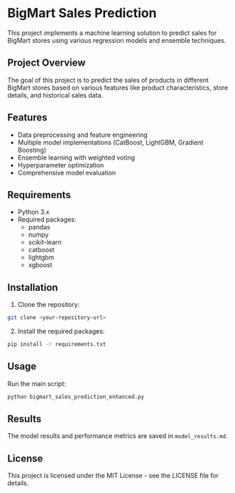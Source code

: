 # BigMart Sales Prediction

This project implements a machine learning solution to predict sales for BigMart stores using various regression models and ensemble techniques.

## Project Overview

The goal of this project is to predict the sales of products in different BigMart stores based on various features like product characteristics, store details, and historical sales data.

## Features

- Data preprocessing and feature engineering
- Multiple model implementations (CatBoost, LightGBM, Gradient Boosting)
- Ensemble learning with weighted voting
- Hyperparameter optimization
- Comprehensive model evaluation

## Requirements

- Python 3.x
- Required packages:
  - pandas
  - numpy
  - scikit-learn
  - catboost
  - lightgbm
  - xgboost

## Installation

1. Clone the repository:
```bash
git clone <your-repository-url>
```

2. Install the required packages:
```bash
pip install -r requirements.txt
```

## Usage

Run the main script:
```bash
python bigmart_sales_prediction_enhanced.py
```

## Results

The model results and performance metrics are saved in `model_results.md`.

## License

This project is licensed under the MIT License - see the LICENSE file for details. 